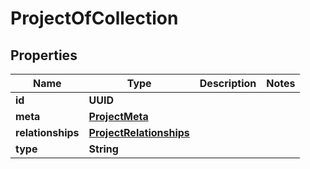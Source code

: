 

# ProjectOfCollection


## Properties

| Name | Type | Description | Notes |
|------------ | ------------- | ------------- | -------------|
|**id** | **UUID** |  |  |
|**meta** | [**ProjectMeta**](ProjectMeta.md) |  |  |
|**relationships** | [**ProjectRelationships**](ProjectRelationships.md) |  |  |
|**type** | **String** |  |  |



